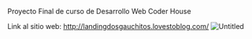 Proyecto Final de curso de Desarrollo Web Coder House

Link al sitio web: http://landingdosgauchitos.lovestoblog.com/
![Untitled](https://github.com/jimenezmateo44/ProyectoFinal-Mateo-Jimenez/assets/88990332/6df0547c-9df0-496b-8476-b50c13c78110)
